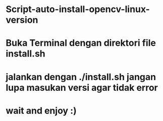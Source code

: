# Script-auto-install-opencv-linux-version
# Buka Terminal dengan direktori file install.sh
# jalankan dengan ./install.sh jangan lupa masukan versi agar tidak error
# wait and enjoy :)


